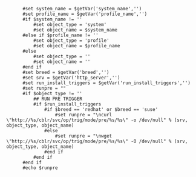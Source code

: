           #set system_name = $getVar('system_name','')
          #set profile_name = $getVar('profile_name','')
          #if $system_name != ''
              #set object_type = 'system'
              #set object_name = $system_name
          #else if $profile_name != ''
              #set object_type = 'profile'
              #set object_name = $profile_name
          #else
              #set object_type = ''
              #set object_name = ''
          #end if
          #set breed = $getVar('breed','')
          #set srv = $getVar('http_server','')
          #set run_install_triggers = $getVar('run_install_triggers','')
          #set runpre = ""
          #if $object_type != ''
              ## RUN PRE TRIGGER
              #if $run_install_triggers
                  #if $breed == 'redhat' or $breed == 'suse'
                      #set runpre = "\ncurl \"http://%s/cblr/svc/op/trig/mode/pre/%s/%s\" -o /dev/null" % (srv, object_type, object_name)
                  #else
                      #set runpre = "\nwget \"http://%s/cblr/svc/op/trig/mode/pre/%s/%s\" -O /dev/null" % (srv, object_type, object_name)
                  #end if
              #end if
          #end if
          #echo $runpre

